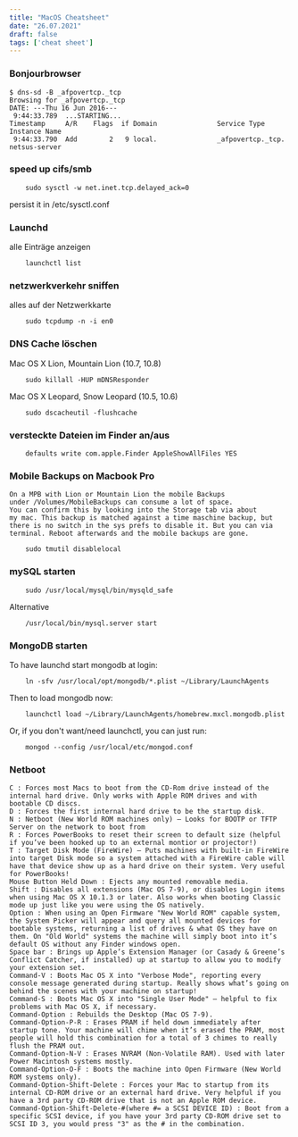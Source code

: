 ```yaml
---
title: "MacOS Cheatsheet"
date: "26.07.2021"
draft: false
tags: ['cheat sheet']
---
```

### Bonjourbrowser
```
$ dns-sd -B _afpovertcp._tcp
Browsing for _afpovertcp._tcp
DATE: ---Thu 16 Jun 2016---
 9:44:33.789  ...STARTING...
Timestamp     A/R    Flags  if Domain               Service Type         Instance Name
 9:44:33.790  Add        2   9 local.               _afpovertcp._tcp.    netsus-server
```
### speed up cifs/smb
```
	sudo sysctl -w net.inet.tcp.delayed_ack=0
```
persist it in /etc/sysctl.conf

### Launchd

alle Einträge anzeigen
```
	launchctl list
```
### netzwerkverkehr sniffen

alles auf der Netzwerkkarte
```
	sudo tcpdump -n -i en0
```
### DNS Cache löschen

Mac OS X Lion, Mountain Lion (10.7, 10.8)
```
	sudo killall -HUP mDNSResponder
```
Mac OS X Leopard, Snow Leopard (10.5, 10.6)
```
	sudo dscacheutil -flushcache
```
### versteckte Dateien im Finder an/aus
```
	defaults write com.apple.Finder AppleShowAllFiles YES
```
### Mobile Backups on Macbook Pro

	On a MPB with Lion or Mountain Lion the mobile Backups
	under /Volumes/MobileBackups can consume a lot of space.
	You can confirm this by looking into the Storage tab via about
	my mac. This backup is matched against a time maschine backup, but there is no switch in the sys prefs to disable it. But you can via terminal. Reboot afterwards and the mobile backups are gone.
```
	sudo tmutil disablelocal
```
### mySQL starten
```
	sudo /usr/local/mysql/bin/mysqld_safe
```
Alternative
```
	/usr/local/bin/mysql.server start
```
### MongoDB starten

To have launchd start mongodb at login:
```
	ln -sfv /usr/local/opt/mongodb/*.plist ~/Library/LaunchAgents
```
Then to load mongodb now:
```
    launchctl load ~/Library/LaunchAgents/homebrew.mxcl.mongodb.plist
```
Or, if you don't want/need launchctl, you can just run:
```
    mongod --config /usr/local/etc/mongod.conf
```
### Netboot

	C : Forces most Macs to boot from the CD-Rom drive instead of the internal hard drive. Only works with Apple ROM drives and with bootable CD discs.
	D : Forces the first internal hard drive to be the startup disk.
	N : Netboot (New World ROM machines only) – Looks for BOOTP or TFTP Server on the network to boot from
	R : Forces PowerBooks to reset their screen to default size (helpful if you’ve been hooked up to an external montior or projector!)
	T : Target Disk Mode (FireWire) – Puts machines with built-in FireWire into target Disk mode so a system attached with a FireWire cable will have that device show up as a hard drive on their system. Very useful for PowerBooks!
	Mouse Button Held Down : Ejects any mounted removable media.
	Shift : Disables all extensions (Mac OS 7-9), or disables Login items when using Mac OS X 10.1.3 or later. Also works when booting Classic mode up just like you were using the OS natively.
	Option : When using an Open Firmware "New World ROM" capable system, the System Picker will appear and query all mounted devices for bootable systems, returning a list of drives & what OS they have on them. On "Old World" systems the machine will simply boot into it’s default OS without any Finder windows open.
	Space bar : Brings up Apple’s Extension Manager (or Casady & Greene’s Conflict Catcher, if installed) up at startup to allow you to modify your extension set.
	Command-V : Boots Mac OS X into "Verbose Mode", reporting every console message generated during startup. Really shows what’s going on behind the scenes with your machine on startup!
	Command-S : Boots Mac OS X into "Single User Mode" – helpful to fix problems with Mac OS X, if necessary.
	Command-Option : Rebuilds the Desktop (Mac OS 7-9).
	Command-Option-P-R : Erases PRAM if held down immediately after startup tone. Your machine will chime when it’s erased the PRAM, most people will hold this combination for a total of 3 chimes to really flush the PRAM out.
	Command-Option-N-V : Erases NVRAM (Non-Volatile RAM). Used with later Power Macintosh systems mostly.
	Command-Option-O-F : Boots the machine into Open Firmware (New World ROM systems only).
	Command-Option-Shift-Delete : Forces your Mac to startup from its internal CD-ROM drive or an external hard drive. Very helpful if you have a 3rd party CD-ROM drive that is not an Apple ROM device.
	Command-Option-Shift-Delete-#(where #= a SCSI DEVICE ID) : Boot from a specific SCSI device, if you have your 3rd party CD-ROM drive set to SCSI ID 3, you would press "3" as the # in the combination.
